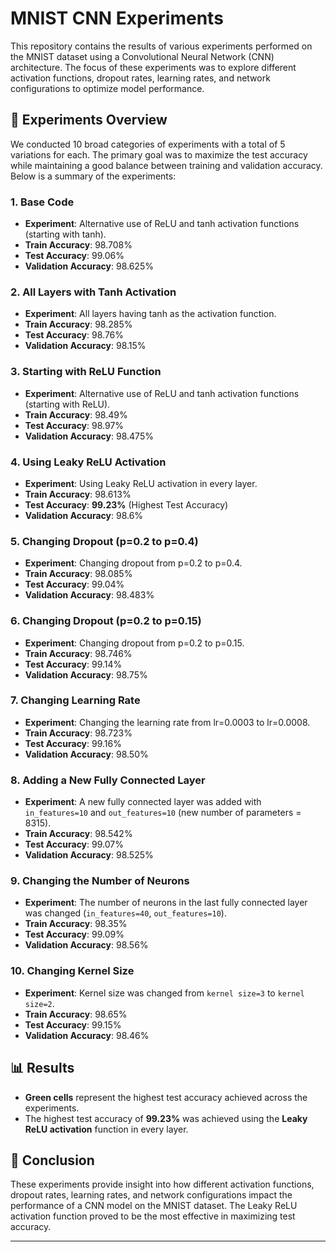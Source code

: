 

# MNIST CNN Experiments

This repository contains the results of various experiments performed on the MNIST dataset using a Convolutional Neural Network (CNN) architecture. The focus of these experiments was to explore different activation functions, dropout rates, learning rates, and network configurations to optimize model performance.

## 🧪 **Experiments Overview**

We conducted 10 broad categories of experiments with a total of 5 variations for each. The primary goal was to maximize the test accuracy while maintaining a good balance between training and validation accuracy. Below is a summary of the experiments:

### 1. **Base Code**
   - **Experiment**: Alternative use of ReLU and tanh activation functions (starting with tanh).
   - **Train Accuracy**: 98.708%
   - **Test Accuracy**: 99.06%
   - **Validation Accuracy**: 98.625%

### 2. **All Layers with Tanh Activation**
   - **Experiment**: All layers having tanh as the activation function.
   - **Train Accuracy**: 98.285%
   - **Test Accuracy**: 98.76%
   - **Validation Accuracy**: 98.15%

### 3. **Starting with ReLU Function**
   - **Experiment**: Alternative use of ReLU and tanh activation functions (starting with ReLU).
   - **Train Accuracy**: 98.49%
   - **Test Accuracy**: 98.97%
   - **Validation Accuracy**: 98.475%

### 4. **Using Leaky ReLU Activation**
   - **Experiment**: Using Leaky ReLU activation in every layer.
   - **Train Accuracy**: 98.613%
   - **Test Accuracy**: **99.23%** (Highest Test Accuracy)
   - **Validation Accuracy**: 98.6%

### 5. **Changing Dropout (p=0.2 to p=0.4)**
   - **Experiment**: Changing dropout from p=0.2 to p=0.4.
   - **Train Accuracy**: 98.085%
   - **Test Accuracy**: 99.04%
   - **Validation Accuracy**: 98.483%

### 6. **Changing Dropout (p=0.2 to p=0.15)**
   - **Experiment**: Changing dropout from p=0.2 to p=0.15.
   - **Train Accuracy**: 98.746%
   - **Test Accuracy**: 99.14%
   - **Validation Accuracy**: 98.75%

### 7. **Changing Learning Rate**
   - **Experiment**: Changing the learning rate from lr=0.0003 to lr=0.0008.
   - **Train Accuracy**: 98.723%
   - **Test Accuracy**: 99.16%
   - **Validation Accuracy**: 98.50%

### 8. **Adding a New Fully Connected Layer**
   - **Experiment**: A new fully connected layer was added with `in_features=10` and `out_features=10` (new number of parameters = 8315).
   - **Train Accuracy**: 98.542%
   - **Test Accuracy**: 99.07%
   - **Validation Accuracy**: 98.525%

### 9. **Changing the Number of Neurons**
   - **Experiment**: The number of neurons in the last fully connected layer was changed (`in_features=40`, `out_features=10`).
   - **Train Accuracy**: 98.35%
   - **Test Accuracy**: 99.09%
   - **Validation Accuracy**: 98.56%

### 10. **Changing Kernel Size**
   - **Experiment**: Kernel size was changed from `kernel size=3` to `kernel size=2`.
   - **Train Accuracy**: 98.65%
   - **Test Accuracy**: 99.15%
   - **Validation Accuracy**: 98.46%

## 📊 **Results**

- **Green cells** represent the highest test accuracy achieved across the experiments.
- The highest test accuracy of **99.23%** was achieved using the **Leaky ReLU activation** function in every layer.

## 📝 **Conclusion**

These experiments provide insight into how different activation functions, dropout rates, learning rates, and network configurations impact the performance of a CNN model on the MNIST dataset. The Leaky ReLU activation function proved to be the most effective in maximizing test accuracy.

---

